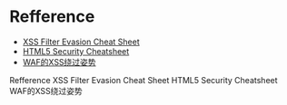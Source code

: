 
# Refference
+ [XSS Filter Evasion Cheat Sheet](https://www.owasp.org/index.php/XSS_Filter_Evasion_Cheat_Sheet)
+ [HTML5 Security Cheatsheet](https://html5sec.org/)
+ [WAF的XSS绕过姿势](http://www.freebuf.com/articles/web/81959.html)

Refference
XSS Filter Evasion Cheat Sheet
HTML5 Security Cheatsheet
WAF的XSS绕过姿势